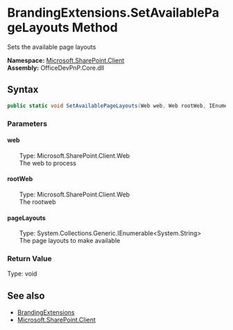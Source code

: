 # BrandingExtensions.SetAvailablePageLayouts Method  
 Sets the available page layouts   

**Namespace:** [Microsoft.SharePoint.Client](Microsoft.SharePoint.Client.md)  
**Assembly:** OfficeDevPnP.Core.dll  
## Syntax
```C#
public static void SetAvailablePageLayouts(Web web, Web rootWeb, IEnumerable<String> pageLayouts)
```
### Parameters
#### web  
&emsp;&emsp;Type: Microsoft.SharePoint.Client.Web  
&emsp;&emsp;The web to process  

  

#### rootWeb  
&emsp;&emsp;Type: Microsoft.SharePoint.Client.Web  
&emsp;&emsp;The rootweb  

  

#### pageLayouts  
&emsp;&emsp;Type: System.Collections.Generic.IEnumerable&lt;System.String&gt;  
&emsp;&emsp;The page layouts to make available  

  

### Return Value
Type: void  

## See also
- [BrandingExtensions](Microsoft.SharePoint.Client.BrandingExtensions.md) 
- [Microsoft.SharePoint.Client](Microsoft.SharePoint.Client.md) 
